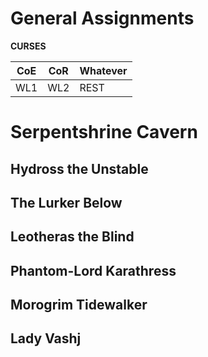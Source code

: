# General Assignments

**CURSES**

|CoE | CoR | Whatever |
| ----------- | ----------- | ----------- |
|WL1 | WL2 | REST |

# Serpentshrine Cavern

## Hydross the Unstable



## The Lurker Below

## Leotheras the Blind

## Phantom-Lord Karathress

## Morogrim Tidewalker

## Lady Vashj
